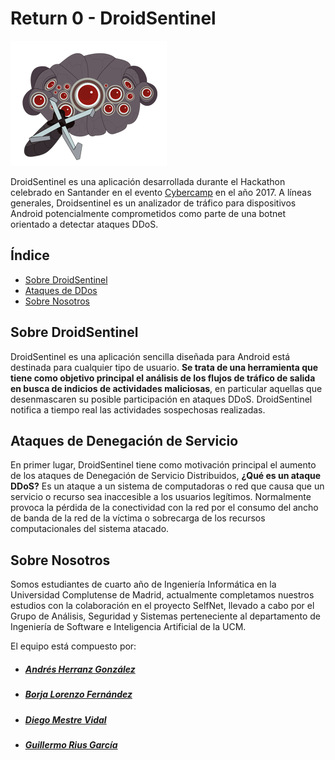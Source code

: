 

# Return 0 - DroidSentinel

![DroidSentinel Logo](/DroidSentinel_Logo.png)

DroidSentinel es una aplicación desarrollada durante el Hackathon celebrado en Santander en el evento [Cybercamp](https://cybercamp.es/competiciones/hackathon) en el año 2017. A líneas generales, Droidsentinel es un analizador de tráfico para dispositivos Android potencialmente comprometidos como parte de una botnet orientado a detectar ataques DDoS.

## Índice

- [Sobre DroidSentinel](#sobre-droidsentinel)
- [Ataques de DDos](#ataques-de-denegación-de-servicio)
- [Sobre Nosotros](#sobre-nosotros)

##  Sobre DroidSentinel

DroidSentinel es una aplicación sencilla diseñada para Android está destinada para cualquier tipo de usuario. **Se trata de una herramienta que tiene como objetivo principal el análisis de los flujos de tráfico de salida en busca de indicios de actividades maliciosas**, en particular aquellas que desenmascaren su posible participación en ataques DDoS. DroidSentinel notifica a tiempo real las actividades sospechosas realizadas.  

##  Ataques de Denegación de Servicio

En primer lugar, DroidSentinel tiene como motivación principal el aumento de los ataques de Denegación de Servicio Distribuidos, **¿Qué es un ataque DDoS?** Es un ataque a un sistema de computadoras o red que causa que un servicio o recurso sea inaccesible a los usuarios legítimos. Normalmente provoca la pérdida de la conectividad con la red por el consumo del ancho de banda de la red de la víctima o sobrecarga de los recursos computacionales del sistema atacado. 

##  Sobre Nosotros

Somos estudiantes de cuarto año de Ingeniería Informática en la Universidad Complutense de Madrid, actualmente completamos nuestros estudios con la colaboración en el proyecto SelfNet, llevado a cabo por el Grupo de Análisis, Seguridad y Sistemas perteneciente al departamento de Ingeniería de Software e Inteligencia Artificial de la UCM.

El equipo está compuesto por:  

* ##### [Andrés Herranz González](https://github.com/AndresHG) #####
* ##### [Borja Lorenzo Fernández](https://github.com/borjalor) #####
* ##### [Diego Mestre Vidal](https://github.com/voar) #####
* ##### [Guillermo Rius García](https://github.com/GuilleRius) #####

 
 
